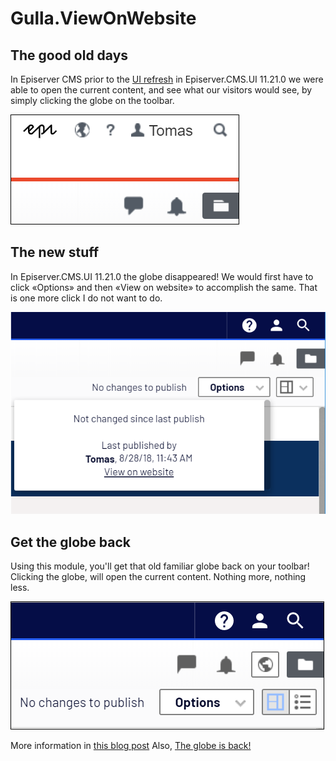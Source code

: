 # Gulla.ViewOnWebsite

## The good old days
In Episerver CMS prior to the [UI refresh](https://world.episerver.com/blogs/ryan-bare/dates/2019/6/cms-ui-refresh/) in Episerver.CMS.UI 11.21.0 we were able to open the current content, and see what our visitors would see, by simply clicking the globe on the toolbar.

![Old globe](images/oldglobe.png)

## The new stuff
In Episerver.CMS.UI 11.21.0 the globe disappeared! We would first have to click «Options» and then «View on website» to accomplish the same. That is one more click I do not want to do.

![New link](images/newlink.png)

## Get the globe back
Using this module, you'll get that old familiar globe back on your toolbar! Clicking the globe, will open the current content. Nothing more, nothing less.

![New globe](images/newglobe.png)

More information in [this blog post](https://www.gulla.net/no/blog/put-the-globe-back-in-episerver/)
Also, [The globe is back!](https://www.gulla.net/no/blog/the-globe-is-back/)
